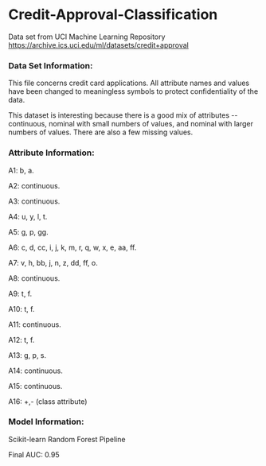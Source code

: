 # Credit-Approval-Classification

Data set from UCI Machine Learning Repository https://archive.ics.uci.edu/ml/datasets/credit+approval

### Data Set Information:

This file concerns credit card applications. All attribute names and values have been changed to meaningless symbols to protect confidentiality of the data. 

This dataset is interesting because there is a good mix of attributes -- continuous, nominal with small numbers of values, and nominal with larger numbers of values. There are also a few missing values.


### Attribute Information:

A1: b, a. 

A2: continuous. 

A3: continuous. 

A4: u, y, l, t. 

A5: g, p, gg. 

A6: c, d, cc, i, j, k, m, r, q, w, x, e, aa, ff. 

A7: v, h, bb, j, n, z, dd, ff, o. 

A8: continuous. 

A9: t, f. 

A10: t, f. 

A11: continuous. 

A12: t, f. 

A13: g, p, s. 

A14: continuous. 

A15: continuous. 

A16: +,- (class attribute)

### Model Information:
Scikit-learn Random Forest Pipeline

Final AUC: 0.95
